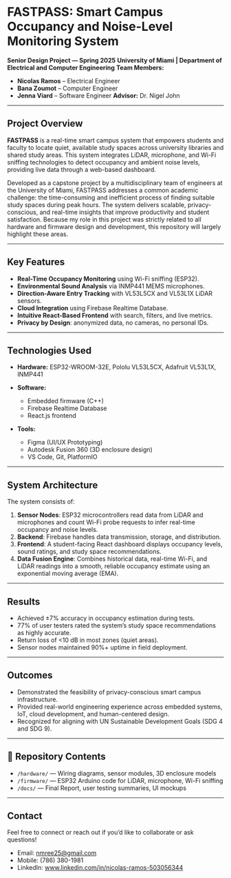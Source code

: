 # FASTPASS: Smart Campus Occupancy and Noise-Level Monitoring System

**Senior Design Project — Spring 2025**
**University of Miami | Department of Electrical and Computer Engineering**
**Team Members:**

* **Nicolas Ramos** – Electrical Engineer
* **Bana Zoumot** – Computer Engineer
* **Jenna Viard** – Software Engineer
  **Advisor:** Dr. Nigel John

---

## Project Overview

**FASTPASS** is a real-time smart campus system that empowers students and faculty to locate quiet, available study spaces across university libraries and shared study areas. This system integrates LiDAR, microphone, and Wi-Fi sniffing technologies to detect occupancy and ambient noise levels, providing live data through a web-based dashboard.

Developed as a capstone project by a multidisciplinary team of engineers at the University of Miami, FASTPASS addresses a common academic challenge: the time-consuming and inefficient process of finding suitable study spaces during peak hours. The system delivers scalable, privacy-conscious, and real-time insights that improve productivity and student satisfaction. Because my role in this project was strictly related to all hardware and firmware design and development, this repository will largely highlight these areas.

---

## Key Features

* **Real-Time Occupancy Monitoring** using Wi-Fi sniffing (ESP32).
* **Environmental Sound Analysis** via INMP441 MEMS microphones.
* **Direction-Aware Entry Tracking** with VL53L5CX and VL53L1X LiDAR sensors.
* **Cloud Integration** using Firebase Realtime Database.
* **Intuitive React-Based Frontend** with search, filters, and live metrics.
* **Privacy by Design**: anonymized data, no cameras, no personal IDs.

---

## Technologies Used

* **Hardware:** ESP32-WROOM-32E, Pololu VL53L5CX, Adafruit VL53L1X, INMP441

* **Software:**

  * Embedded firmware (C++)
  * Firebase Realtime Database
  * React.js frontend
    
* **Tools:**

  * Figma (UI/UX Prototyping)
  * Autodesk Fusion 360 (3D enclosure design)
  * VS Code, Git, PlatformIO

---

## System Architecture

The system consists of:

1. **Sensor Nodes**: ESP32 microcontrollers read data from LiDAR and microphones and count Wi-Fi probe requests to infer real-time occupancy and noise levels.
2. **Backend**: Firebase handles data transmission, storage, and distribution.
3. **Frontend**: A student-facing React dashboard displays occupancy levels, sound ratings, and study space recommendations.
4. **Data Fusion Engine**: Combines historical data, real-time Wi-Fi, and LiDAR readings into a smooth, reliable occupancy estimate using an exponential moving average (EMA).

---

## Results

* Achieved ±7% accuracy in occupancy estimation during tests.
* 77% of user testers rated the system’s study space recommendations as highly accurate.
* Return loss of <10 dB in most zones (quiet areas).
* Sensor nodes maintained 90%+ uptime in field deployment.

---

## Outcomes

* Demonstrated the feasibility of privacy-conscious smart campus infrastructure.
* Provided real-world engineering experience across embedded systems, IoT, cloud development, and human-centered design.
* Recognized for aligning with UN Sustainable Development Goals (SDG 4 and SDG 9).

---

## 📁 Repository Contents

* `/hardware/` — Wiring diagrams, sensor modules, 3D enclosure models
* `/firmware/` — ESP32 Arduino code for LiDAR, microphone, Wi-Fi sniffing
* `/docs/` — Final Report, user testing summaries, UI mockups

---

## Contact
Feel free to connect or reach out if you’d like to collaborate or ask questions!
- Email: nmree25@gmail.com
- Mobile: (786) 380-1981
- LinkedIn: www.linkedin.com/in/nicolas-ramos-503056344

